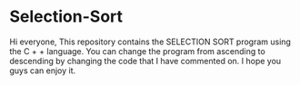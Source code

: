 # Selection-Sort
Hi everyone,
This repository contains the SELECTION SORT program using the C + + language. 
You can change the program from ascending to descending by changing the code that I have commented on.
I hope you guys can enjoy it.
